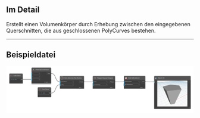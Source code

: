 ## Im Detail
Erstellt einen Volumenkörper durch Erhebung zwischen den eingegebenen Querschnitten, die aus geschlossenen PolyCurves bestehen.
___
## Beispieldatei

![Solid.ByRuledLoft](./Autodesk.DesignScript.Geometry.Solid.ByRuledLoft_img.png)
